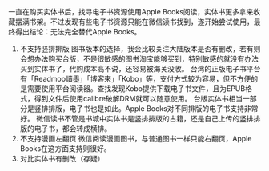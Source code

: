 一直在购买实体书后，找寻电子书资源使用Apple Books阅读，实体书更多拿来收藏摆满书架。不过发现有些电子书资源只能在微信读书找到，遂开始尝试使用，最终得出结论：无法完全替代Apple Books。

1. 不支持竖排排版
图书版本的选择，我会比较关注大陆版本是否有删改，若有则会想办法购买台版，不是很敏感的图书淘宝能够买到，特别敏感的就没有办法买到实体书了，代购成本高不说，还容易被海关没收。
台湾的正版电子书平台有「Readmoo讀墨」「博客來」「Kobo」等，支付方式较为容易，但不方便的是需要使用平台阅读器。查找发现Kobo提供下载电子书文件，且为EPUB格式，得到文件后使用calibre破解DRM就可以随意使用。
台版实体书相当一部分是竖排排版，电子书也是如此。Apple Books对不同排版的电子书支持非常好。
微信读书不管是书城中实体书是竖排排版的古籍，还是自己上传的竖排排版的电子书，都会转成横排。
3. 不支持漫画左翻页
微信阅读漫画图书，与普通图书一样只能右翻页，Apple Books在这方面支持则很好。
5. 对比实体书有删改（存疑）

<!-- ##{"timestamp":1691737200}## -->